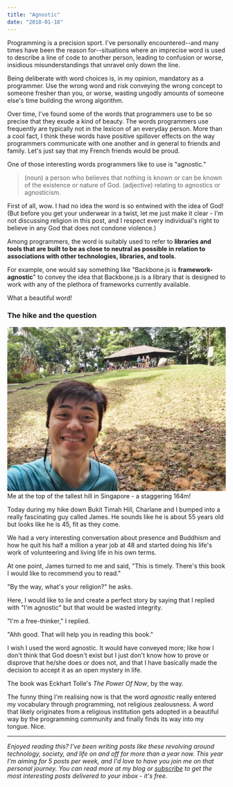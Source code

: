 ```yaml
---
title: "Agnostic"
date: "2018-01-18"
---
```


Programming is a precision sport. I've personally encountered--and many times have been the reason for--situations where an imprecise word is used to describe a line of code to another person, leading to confusion or worse, insidious misunderstandings that unravel only down the line.

Being deliberate with word choices is, in my opinion, mandatory as a programmer. Use the wrong word and risk conveying the wrong concept to someone fresher than you, or worse, wasting ungodly amounts of someone else's time building the wrong algorithm.

Over time, I've found some of the words that programmers use to be so precise that they exude a kind of beauty. The words programmers use frequently are typically not in the lexicon of an everyday person. More than a cool fact, I think these words have positive spillover effects on the way programmers communicate with one another and in general to friends and family. Let's just say that my French friends would be proud.

One of those interesting words programmers like to use is "agnostic."

> (noun) a person who believes that nothing is known or can be known of the existence or nature of God. (adjective) relating to agnostics or agnosticism.

First of all, wow. I had no idea the word is so entwined with the idea of God! (But before you get your underwear in a twist, let me just make it clear - I'm not discussing religion in this post, and I respect every individual's right to believe in any God that does not condone violence.)

Among programmers, the word is suitably used to refer to **libraries and tools that are built to be as close to neutral as possible in relation to associations with other technologies, libraries, and tools**.

For example, one would say something like "Backbone.js is **framework-agnostic**" to convey the idea that Backbone.js is a library that is designed to work with any of the plethora of frameworks currently available.

What a beautiful word!

### The hike and the question

![hiking bukit timah hill singapore](images/20180117-bukit-timah-hill-climb-nickang-blog-1024x768.jpg) Me at the top of the tallest hill in Singapore - a staggering 164m!

Today during my hike down Bukit Timah Hill, Charlane and I bumped into a really fascinating guy called James. He sounds like he is about 55 years old but looks like he is 45, fit as they come.

We had a very interesting conversation about presence and Buddhism and how he quit his half a million a year job at 48 and started doing his life's work of volunteering and living life in his own terms.

At one point, James turned to me and said, "This is timely. There's this book I would like to recommend you to read."

"By the way, what's your religion?" he asks.

Here, I would like to lie and create a perfect story by saying that I replied with "I'm agnostic" but that would be wasted integrity.

"I'm a free-thinker," I replied.

"Ahh good. That will help you in reading this book."

I wish I used the word agnostic. It would have conveyed more; like how I don't think that God doesn't exist but I just don't know how to prove or disprove that he/she does or does not, and that I have basically made the decision to accept it as an open mystery in life.

The book was Eckhart Tolle's _The Power Of Now_, by the way.

The funny thing I'm realising now is that the word _agnostic_ really entered my vocabulary through programming, not religious zealousness. A word that likely originates from a religious institution gets adopted in a beautiful way by the programming community and finally finds its way into my tongue. Nice.

* * *

_Enjoyed reading this? I've been writing posts like these revolving around technology, society, and life on and off for more than a year now. This year I'm aiming for 5 posts per week, and I'd love to have you join me on that personal journey. You can read more at my blog or [subscribe](http://eepurl.com/c7xfID) to get the most interesting posts delivered to your inbox - it's free._
